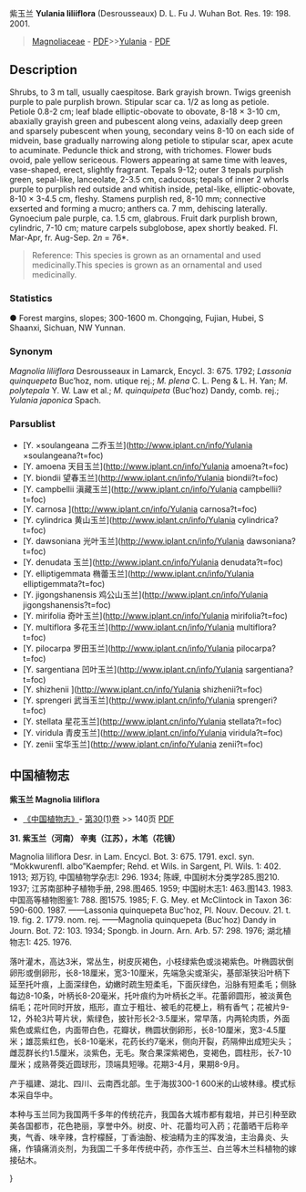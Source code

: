 紫玉兰 **Yulania liliiflora** (Desrousseaux) D. L. Fu J. Wuhan Bot. Res. 19: 198. 2001.

> [Magnoliaceae](http://www.iplant.cn/info/Magnoliaceae?t=foc) - [PDF](http://www.iplant.cn/foc/pdf/Magnoliaceae.pdf)>>[Yulania](http://www.iplant.cn/info/Yulania?t=foc) - [PDF](http://www.iplant.cn/foc/pdf/Yulania.pdf)

## Description

Shrubs, to 3 m tall, usually caespitose. Bark grayish brown. Twigs greenish purple to pale purplish brown. Stipular scar ca. 1/2 as long as petiole. Petiole 0.8-2 cm; leaf blade elliptic-obovate to obovate, 8-18 × 3-10 cm, abaxially grayish green and pubescent along veins, adaxially deep green and sparsely pubescent when young, secondary veins 8-10 on each side of midvein, base gradually narrowing along petiole to stipular scar, apex acute to acuminate. Peduncle thick and strong, with trichomes. Flower buds ovoid, pale yellow sericeous. Flowers appearing at same time with leaves, vase-shaped, erect, slightly fragrant. Tepals 9-12; outer 3 tepals purplish green, sepal-like, lanceolate, 2-3.5 cm, caducous; tepals of inner 2 whorls purple to purplish red outside and whitish inside, petal-like, elliptic-obovate, 8-10 × 3-4.5 cm, fleshy. Stamens purplish red, 8-10 mm; connective exserted and forming a mucro; anthers ca. 7 mm, dehiscing laterally. Gynoecium pale purple, ca. 1.5 cm, glabrous. Fruit dark purplish brown, cylindric, 7-10 cm; mature carpels subglobose, apex shortly beaked. Fl. Mar-Apr, fr. Aug-Sep. 2*n* = 76*.


> Reference: 
> This species is grown as an ornamental and used medicinally.This species is grown as an ornamental and used medicinally.

### Statistics
● Forest margins, slopes; 300-1600 m. Chongqing, Fujian, Hubei, S Shaanxi, Sichuan, NW Yunnan.

### Synonym
*Magnolia liliiflora* Desrousseaux in Lamarck, Encycl. 3: 675. 1792; *Lassonia quinquepeta* Buc’hoz, nom. utique rej.; *M. plena* C. L. Peng & L. H. Yan; *M. polytepala* Y. W. Law et al.; *M. quinquipeta* (Buc’hoz) Dandy, comb. rej.; *Yulania japonica* Spach.

### Parsublist

* [Y.  ×soulangeana  二乔玉兰](http://www.iplant.cn/info/Yulania ×soulangeana?t=foc)
* [Y.  amoena  天目玉兰](http://www.iplant.cn/info/Yulania amoena?t=foc)
* [Y.  biondii  望春玉兰](http://www.iplant.cn/info/Yulania biondii?t=foc)
* [Y.  campbellii  滇藏玉兰](http://www.iplant.cn/info/Yulania campbellii?t=foc)
* [Y.  carnosa  ](http://www.iplant.cn/info/Yulania carnosa?t=foc)
* [Y.  cylindrica  黄山玉兰](http://www.iplant.cn/info/Yulania cylindrica?t=foc)
* [Y.  dawsoniana  光叶玉兰](http://www.iplant.cn/info/Yulania dawsoniana?t=foc)
* [Y.  denudata  玉兰](http://www.iplant.cn/info/Yulania denudata?t=foc)
* [Y.  elliptigemmata  椭蕾玉兰](http://www.iplant.cn/info/Yulania elliptigemmata?t=foc)
* [Y.  jigongshanensis  鸡公山玉兰](http://www.iplant.cn/info/Yulania jigongshanensis?t=foc)
* [Y.  mirifolia  奇叶玉兰](http://www.iplant.cn/info/Yulania mirifolia?t=foc)
* [Y.  multiflora  多花玉兰](http://www.iplant.cn/info/Yulania multiflora?t=foc)
* [Y.  pilocarpa  罗田玉兰](http://www.iplant.cn/info/Yulania pilocarpa?t=foc)
* [Y.  sargentiana  凹叶玉兰](http://www.iplant.cn/info/Yulania sargentiana?t=foc)
* [Y.  shizhenii  ](http://www.iplant.cn/info/Yulania shizhenii?t=foc)
* [Y.  sprengeri  武当玉兰](http://www.iplant.cn/info/Yulania sprengeri?t=foc)
* [Y.  stellata  星花玉兰](http://www.iplant.cn/info/Yulania stellata?t=foc)
* [Y.  viridula  青皮玉兰](http://www.iplant.cn/info/Yulania viridula?t=foc)
* [Y.  zenii  宝华玉兰](http://www.iplant.cn/info/Yulania zenii?t=foc)

## 中国植物志

**紫玉兰 Magnolia liliflora**

* [《中国植物志》](http://www.iplant.cn/frps)- [第30(1)卷](http://www.iplant.cn/frps/vol/30(1)) >> 140页 [PDF](http://www.iplant.cn/frps/pdf/30(1)/140a.PDF)


**31. 紫玉兰（河南） 辛夷（江苏），木笔（花镜）**

Magnolia liliflora Desr. in Lam. Encycl. Bot. 3: 675. 1791. excl. syn. “Mokkwurenfl. albo”Kaempfer; Rehd. et Wils. in Sargent, Pl. Wils. 1: 402. 1913; 郑万钧, 中国植物学杂志I: 296. 1934; 陈嵘, 中国树木分类学285.图210. 1937; 江苏南部种子植物手册, 298.图465. 1959; 中国树木志1: 463.图143. 1983.中国高等植物图鉴1: 788. 图1575. 1985; F. G. Mey. et McClintock in Taxon 36: 590-600. 1987. ——Lassonia quinquepeta Buc'hoz, Pl. Nouv. Decouv. 21. t. 19. fig. 2. 1779. nom. rej. ——Magnolia quinquepeta (Buc'hoz) Dandy in Journ. Bot. 72: 103. 1934; Spongb. in Journ. Arn. Arb. 57: 298. 1976; 湖北植物志1: 425. 1976.

落叶灌木，高达3米，常丛生，树皮灰褐色，小枝绿紫色或淡褐紫色。叶椭圆状倒卵形或倒卵形，长8-18厘米，宽3-10厘米，先端急尖或渐尖，基部渐狭沿叶柄下延至托叶痕，上面深绿色，幼嫩时疏生短柔毛，下面灰绿色，沿脉有短柔毛；侧脉每边8-10条，叶柄长8-20毫米，托叶痕约为叶柄长之半。花蕾卵圆形，被淡黄色绢毛；花叶同时开放，瓶形，直立于粗壮、被毛的花梗上，稍有香气；花被片9-12，外轮3片萼片状，紫绿色，披针形长2-3.5厘米，常早落，内两轮肉质，外面紫色或紫红色，内面带白色，花瓣状，椭圆状倒卵形，长8-10厘米，宽3-4.5厘米；雄蕊紫红色，长8-10毫米，花药长约7毫米，侧向开裂，药隔伸出成短尖头；雌蕊群长约1.5厘米，淡紫色，无毛。聚合果深紫褐色，变褐色，圆柱形，长7-10厘米；成熟蓇葖近圆球形，顶端具短喙。花期3-4月，果期8-9月。

产于福建、湖北、四川、云南西北部。生于海拔300-1 600米的山坡林缘。模式标本采自华中。

本种与玉兰同为我国两千多年的传统花卉，我国各大城市都有栽培，并已引种至欧美各国都市，花色艳丽，享誉中外。树皮、叶、花蕾均可入药；花蕾晒干后称辛夷，气香、味辛辣，含柠檬醛，丁香油酚、桉油精为主的挥发油，主治鼻炎、头痛，作镇痛消炎剂，为我国二千多年传统中药，亦作玉兰、白兰等木兰科植物的嫁接砧木。

}